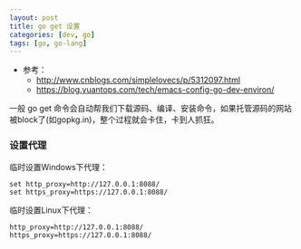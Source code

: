```yaml
---
layout: post
title: go get 设置
categories: [dev, go]
tags: [go, go-lang]
---
```


* 参考： 
  * <http://www.cnblogs.com/simplelovecs/p/5312097.html>
  * <https://blog.yuantops.com/tech/emacs-config-go-dev-environ/>



一般 go get 命令会自动帮我们下载源码、编译、安装命令，如果托管源码的网站被block了(如gopkg.in)，整个过程就会卡住，卡到人抓狂。


### 设置代理

临时设置Windows下代理：

~~~
set http_proxy=http://127.0.0.1:8088/
set https_proxy=https://127.0.0.1:8088/
~~~

临时设置Linux下代理：

~~~
http_proxy=http://127.0.0.1:8088/
https_proxy=https://127.0.0.1:8088/
~~~




